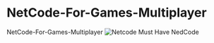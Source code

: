 # NetCode-For-Games-Multiplayer
NetCode-For-Games-Multiplayer
![Netcode](https://user-images.githubusercontent.com/62818241/204098964-6f687e5f-1853-4088-bccf-9f2d831e9612.PNG)
Must Have NedCode
